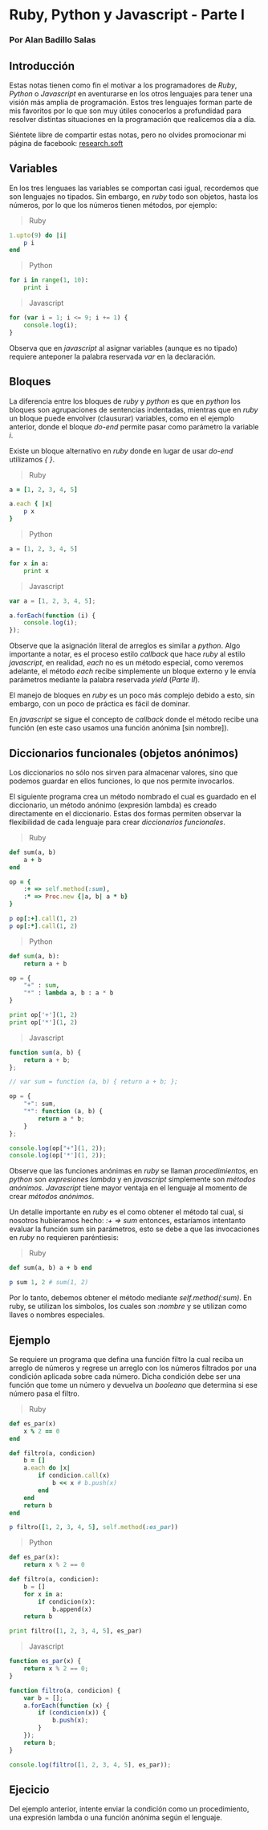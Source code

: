 # Ruby, Python y Javascript - Parte I

### Por Alan Badillo Salas

## Introducción

Estas notas tienen como fin el motivar a los programadores de _Ruby_, _Python_ o _Javascript_ en aventurarse en los otros lenguajes para tener una visión más amplia de programación. Estos tres lenguajes forman parte de mis favoritos por lo que son muy útiles conocerlos a profundidad para resolver distintas situaciones en la programación que realicemos día a día.

Siéntete libre de compartir estas notas, pero no olvides promocionar mi página de facebook: [research.soft](https://www.facebook.com/research.soft)

## Variables

En los tres lenguaes las variables se comportan casi igual, recordemos que son lenguajes no tipados. Sin embargo, en _ruby_ todo son objetos, hasta los números, por lo que los números tienen métodos, por ejemplo:

> Ruby

~~~rb
1.upto(9) do |i|
	p i
end
~~~

> Python

~~~py
for i in range(1, 10):
	print i
~~~

> Javascript

~~~js
for (var i = 1; i <= 9; i += 1) {
	console.log(i);
}
~~~

Observa que en _javascript_ al asignar variables (aunque es no tipado) requiere anteponer la palabra reservada _var_ en la declaración.

## Bloques

La diferencia entre los bloques de _ruby_ y _python_ es que en _python_ los bloques son agrupaciones de sentencias indentadas, mientras que en _ruby_ un bloque puede envolver (clausurar) variables, como en el ejemplo anterior, donde el bloque _do-end_ permite pasar como parámetro la variable _i_.

Existe un bloque alternativo en _ruby_ donde en lugar de usar _do-end_ utilizamos _{ }_.

> Ruby

~~~rb
a = [1, 2, 3, 4, 5]

a.each { |x|
	p x
}
~~~

> Python

~~~py
a = [1, 2, 3, 4, 5]

for x in a:
	print x
~~~

> Javascript

~~~js
var a = [1, 2, 3, 4, 5];

a.forEach(function (i) {
	console.log(i);
});
~~~

Observe que la asignación literal de arreglos es similar a _python_. Algo importante a notar, es el proceso estilo _callback_ que hace _ruby_ al estilo _javascript_, en realidad, _each_ no es un método especial, como veremos adelante, el método _each_ recibe simplemente un bloque externo y le envía parámetros mediante la palabra reservada _yield_ (*Parte II*).

El manejo de bloques en _ruby_ es un poco más complejo debido a esto, sin embargo, con un poco de práctica es fácil de dominar.

En _javascript_ se sigue el concepto de _callback_ donde el método recibe una función (en este caso usamos una función anónima [sin nombre]).

## Diccionarios funcionales (objetos anónimos)

Los diccionarios no sólo nos sirven para almacenar valores, sino que podemos guardar en ellos funciones, lo que nos permite invocarlos.

El siguiente programa crea un método nombrado el cual es guardado en el diccionario, un método anónimo (expresión lambda) es creado directamente en el diccionario. Estas dos formas permiten observar la flexibilidad de cada lenguaje para crear _diccionarios funcionales_.

> Ruby

~~~rb
def sum(a, b)
	a + b
end

op = {
	:+ => self.method(:sum),
	:* => Proc.new {|a, b| a * b}
}

p op[:+].call(1, 2)
p op[:*].call(1, 2)
~~~

> Python

~~~py
def sum(a, b):
	return a + b

op = {
	"+" : sum,
	"*" : lambda a, b : a * b
}

print op['+'](1, 2)
print op['*'](1, 2)
~~~

> Javascript

~~~js
function sum(a, b) {
	return a + b;
};

// var sum = function (a, b) { return a + b; };

op = {
	"+": sum,
	"*": function (a, b) {
		return a * b;
	}
};

console.log(op["+"](1, 2));
console.log(op['*'](1, 2));
~~~

Observe que las funciones anónimas en _ruby_ se llaman _procedimientos_, en _python_ son _expresiones lambda_ y en _javascript_ simplemente son _métodos anónimos_. _Javascript_ tiene mayor ventaja en el lenguaje al momento de crear _métodos anónimos_.

Un detalle importante en _ruby_ es el como obtener el método tal cual, si nosotros hubieramos hecho: _:+ => sum_ entonces, estaríamos intentanto evaluar la función sum sin parámetros, esto se debe a que las invocaciones en _ruby_ no requieren paréntiesis:

> Ruby

~~~rb
def sum(a, b) a + b end

p sum 1, 2 # sum(1, 2)
~~~

Por lo tanto, debemos obtener el método mediante _self.method(:sum)_. En ruby, se utilizan los símbolos, los cuales son _:nombre_ y se utilizan como llaves o nombres especiales.

## Ejemplo

Se requiere un programa que defina una función filtro la cual reciba un arreglo de números y regrese un arreglo con los números filtrados por una condición aplicada sobre cada número. Dicha condición debe ser una función que tome un número y devuelva un _booleano_ que determina si ese número pasa el filtro.

> Ruby

~~~rb
def es_par(x)
	x % 2 == 0
end

def filtro(a, condicion)
	b = []
	a.each do |x|
		if condicion.call(x)
			b << x # b.push(x)
		end
	end
	return b
end

p filtro([1, 2, 3, 4, 5], self.method(:es_par))
~~~

> Python

~~~py
def es_par(x):
	return x % 2 == 0

def filtro(a, condicion):
	b = []
	for x in a:
		if condicion(x):
			b.append(x)
	return b

print filtro([1, 2, 3, 4, 5], es_par)
~~~

> Javascript

~~~js
function es_par(x) {
	return x % 2 == 0;
}

function filtro(a, condicion) {
	var b = [];
	a.forEach(function (x) {
		if (condicion(x)) {
			b.push(x);
		}
	});
	return b;
}	

console.log(filtro([1, 2, 3, 4, 5], es_par));
~~~

## Ejecicio

Del ejemplo anterior, intente enviar la condición como un procedimiento, una expresión lambda o una función anónima según el lenguaje.